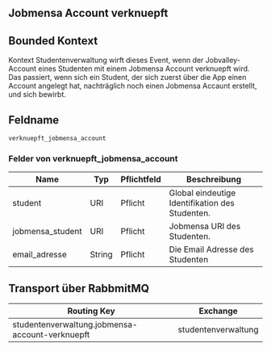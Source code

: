 ## Jobmensa Account verknuepft

## Bounded Kontext

Kontext Studentenverwaltung wirft dieses Event, wenn der Jobvalley-Account eines Studenten mit einem
Jobmensa Account verknuepft wird. Das passiert, wenn sich ein Student, der sich zuerst über die App
einen Account angelegt hat, nachträglich noch einen Jobmensa Accaunt erstellt, und sich bewirbt.

## Feldname

`verknuepft_jobmensa_account`

### Felder von verknuepft_jobmensa_account

| Name             | Typ    | Pflichtfeld | Beschreibung                                    |
| --------------   | ------ | ----------- | ----------------------------------------------- |
| student          | URI    | Pflicht     | Global eindeutige Identifikation des Studenten. |
| jobmensa_student | URI    | Pflicht     | Jobmensa URI des Studenten.                     |
| email_adresse    | String | Pflicht     | Die Email Adresse des Studenten                 |

## Transport über RabbmitMQ

| Routing Key                                     | Exchange            |
| ----------------------------------------------- | ------------------- |
| studentenverwaltung.jobmensa-account-verknuepft | studentenverwaltung |
